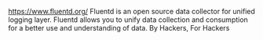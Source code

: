
<!--
-->

https://www.fluentd.org/
Fluentd is an open source data collector for unified logging layer.
Fluentd allows you to unify data collection and consumption for a better use and understanding of data.
By Hackers, For Hackers

<!-- vim: set autoindent expandtab sw=4 syntax=markdown: -->
